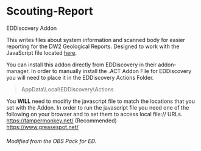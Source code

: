 # Scouting-Report
EDDiscovery Addon

This writes files about system information and scanned body for easier reporting for the DW2 Geological Reports. Designed to work with the JavaScript file located [here](https://gist.github.com/SirTyler/0266c383c28a20ba084afc9f4fa11f8a).

You can install this addon directly from EDDiscovery in their addon-manager.
In order to manually install the .ACT Addon File for EDDiscovery you will need to place it in the EDDiscovery Actions Folder.
>AppData\Local\EDDiscovery\Actions


You **WILL** need to modifiy the javascript file to match the locations that you set with the Addon.
In order to run the javascript file you need one of the following on your browser and to set them to access local file:// URLs.    
https://tampermonkey.net/ (Recommended)    
https://www.greasespot.net/    

###### Modified from the OBS Pack for ED.
